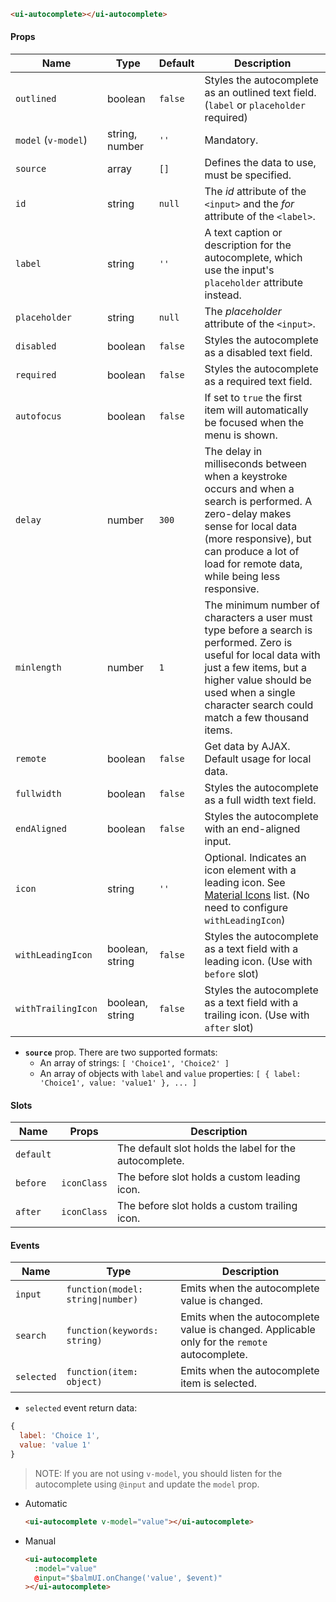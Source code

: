 ```html
<ui-autocomplete></ui-autocomplete>
```

#### Props

| Name                | Type            | Default | Description                                                                                                                                                                                                                             |
| ------------------- | --------------- | ------- | --------------------------------------------------------------------------------------------------------------------------------------------------------------------------------------------------------------------------------------- |
| `outlined`          | boolean         | `false` | Styles the autocomplete as an outlined text field. (`label` or `placeholder` required)                                                                                                                                                  |
| `model` (`v-model`) | string, number  | `''`    | Mandatory.                                                                                                                                                                                                                              |
| `source`            | array           | `[]`    | Defines the data to use, must be specified.                                                                                                                                                                                             |
| `id`                | string          | `null`  | The _id_ attribute of the `<input>` and the _for_ attribute of the `<label>`.                                                                                                                                                           |
| `label`             | string          | `''`    | A text caption or description for the autocomplete, which use the input's `placeholder` attribute instead.                                                                                                                              |
| `placeholder`       | string          | `null`  | The _placeholder_ attribute of the `<input>`.                                                                                                                                                                                           |
| `disabled`          | boolean         | `false` | Styles the autocomplete as a disabled text field.                                                                                                                                                                                       |
| `required`          | boolean         | `false` | Styles the autocomplete as a required text field.                                                                                                                                                                                       |
| `autofocus`         | boolean         | `false` | If set to `true` the first item will automatically be focused when the menu is shown.                                                                                                                                                   |
| `delay`             | number          | `300`   | The delay in milliseconds between when a keystroke occurs and when a search is performed. A zero-delay makes sense for local data (more responsive), but can produce a lot of load for remote data, while being less responsive.        |
| `minlength`         | number          | `1`     | The minimum number of characters a user must type before a search is performed. Zero is useful for local data with just a few items, but a higher value should be used when a single character search could match a few thousand items. |
| `remote`            | boolean         | `false` | Get data by AJAX. Default usage for local data.                                                                                                                                                                                         |
| `fullwidth`         | boolean         | `false` | Styles the autocomplete as a full width text field.                                                                                                                                                                                     |
| `endAligned`        | boolean         | `false` | Styles the autocomplete with an end-aligned input.                                                                                                                                                                                      |
| `icon`              | string          | `''`    | Optional. Indicates an icon element with a leading icon. See [Material Icons](/#/icons) list. (No need to configure `withLeadingIcon`)                                                                                                  |
| `withLeadingIcon`   | boolean, string | `false` | Styles the autocomplete as a text field with a leading icon. (Use with `before` slot)                                                                                                                                                   |
| `withTrailingIcon`  | boolean, string | `false` | Styles the autocomplete as a text field with a trailing icon. (Use with `after` slot)                                                                                                                                                   |

- **`source`** prop. There are two supported formats:
  - An array of strings: `[ 'Choice1', 'Choice2' ]`
  - An array of objects with `label` and `value` properties: `[ { label: 'Choice1', value: 'value1' }, ... ]`

#### Slots

| Name      | Props       | Description                                            |
| --------- | ----------- | ------------------------------------------------------ |
| `default` |             | The default slot holds the label for the autocomplete. |
| `before`  | `iconClass` | The before slot holds a custom leading icon.           |
| `after`   | `iconClass` | The before slot holds a custom trailing icon.          |

#### Events

| Name       | Type                              | Description                                                                                  |
| ---------- | --------------------------------- | -------------------------------------------------------------------------------------------- |
| `input`    | `function(model: string\|number)` | Emits when the autocomplete value is changed.                                                |
| `search`   | `function(keywords: string)`      | Emits when the autocomplete value is changed. Applicable only for the `remote` autocomplete. |
| `selected` | `function(item: object)`          | Emits when the autocomplete item is selected.                                                |

- `selected` event return data:

```js
{
  label: 'Choice 1',
  value: 'value 1'
}
```

> NOTE: If you are not using `v-model`, you should listen for the autocomplete using `@input` and update the `model` prop.

- Automatic
  ```html
  <ui-autocomplete v-model="value"></ui-autocomplete>
  ```
- Manual
  ```html
  <ui-autocomplete
    :model="value"
    @input="$balmUI.onChange('value', $event)"
  ></ui-autocomplete>
  ```

